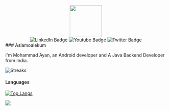 <div id="header" align="center">
  <img src="https://media.giphy.com/media/M9gbBd9nbDrOTu1Mqx/giphy.gif" width="100"/>
<div id="badges">
  <a href="https://in.linkedin.com/in/mohammad-ayan-5921a7250">
    
  <img src="https://img.shields.io/badge/LinkedIn-blue?style=for-the-badge&logo=linkedin&logoColor=white" alt="LinkedIn Badge"/>
 </a>
  <a href="https://in.linkedin.com/in/mohammad-ayan-5921a7250](https://youtube.com/@a_dev6696?si=wJFsVkYR4IzZNRg0">
    
  <img src="https://img.shields.io/badge/YouTube-red?style=for-the-badge&logo=youtube&logoColor=white" alt="Youtube Badge"/>
  </a>
<a href="https://x.com/AyanAfaq92477">
  
  <img src="https://img.shields.io/badge/Twitter-blue?style=for-the-badge&logo=twitter&logoColor=white" alt="Twitter Badge"/>
  </a>
</div>
</div>
### Aslamoalekum 

I'm Mohammad Ayan, an Android developer  and  A Java Backend Developer from India.

<!--#### GitHub Stats
![Stats](https://github-readme-stats.vercel.app/api?username=mohammad-ayan-008&theme=onedark&hide_border=false&count_private=true)<br/>-->
![Streaks](https://github-readme-streak-stats.herokuapp.com/?user=itsaky&theme=onedark&hide_border=false)<br/>

#### Languages
[![Top Langs](https://github-readme-stats.vercel.app/api/top-langs/?username=mohammad-ayan-008&theme=onedark&layout=compact&hide_border=false)](https://github.com/anuraghazra/github-readme-stats)

![](https://komarev.com/ghpvc/?username=mohammad-ayan-008&color=2196f3)

